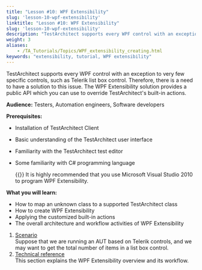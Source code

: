 ```yaml
--- 
title: "Lesson #10: WPF Extensibility"
slug: 'lesson-10-wpf-extensibility'
linktitle: "Lesson #10: WPF Extensibility"
slug: 'lesson-10-wpf-extensibility'
description: "TestArchitect supports every WPF control with an exception to very few specific controls, such as Telerik list box control. Therefore, there is a need to have a solution to this issue. The WPF ..."
weight: 3
aliases: 
    - /TA_Tutorials/Topics/WPF_extensibility_creating.html
keywords: "extensibility, tutorial, WPF extensibility"
---
```


TestArchitect supports every WPF control with an exception to very few specific controls, such as Telerik list box control. Therefore, there is a need to have a solution to this issue. The WPF Extensibility solution provides a public API which you can use to override TestArchitect's built-in actions.

**Audience:** Testers, Automation engineers, Software developers

**Prerequisites:**

-   Installation of TestArchitect Client
-   Basic understanding of the TestArchitect user interface
-   Familiarity with the TestArchitect test editor
-   Some familiarity with C\# programming language

    {{<remember>}} It is highly recommended that you use Microsoft Visual Studio 2010 to program WPF Extensibility.


**What you will learn:**

-   How to map an unknown class to a supported TestArchitect class
-   How to create WPF Extensibility
-   Applying the customized built-in actions
-   The overall architecture and workflow activities of WPF Extensibility

1.  [Scenario](/TA_Tutorials/Topics/WPF_extensibility_scenario.html)  
Suppose that we are running an AUT based on Telerik controls, and we may want to get the total number of items in a list box control.
2.  [Technical reference](/TA_Tutorials/Topics/WPF_extensibility_techinical_reference.html)  
This section explains the WPF Extensibility overview and its workflow.




